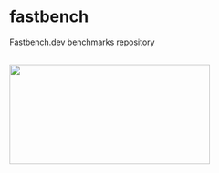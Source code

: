 # fastbench
Fastbench.dev benchmarks repository

<br/><a title="Run test benchmark one" target="_blank" rel="noopener" href="https://fastbench.vercel.app/test-benchmark-one-_tfKw6/0"><img src="https://fastbench.vercel.app/test-benchmark-one-_tfKw6/0.svg" width="351" height="175"/></a><br/>
